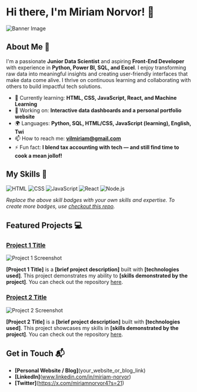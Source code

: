 # Hi there, I'm Miriam Norvor! 👋

![Banner Image](https://imgur.com/a/7U3ScKt)

## About Me 🚀

I'm a passionate **Junior Data Scientist** and aspiring **Front-End Developer** with experience in **Python, Power BI, SQL, and Excel**. I enjoy transforming raw data into meaningful insights and creating user-friendly interfaces that make data come alive. I thrive on continuous learning and collaborating with others to build impactful tech solutions.

- 🌱 Currently learning: **HTML, CSS, JavaScript, React, and Machine Learning**
- 🔭 Working on: **Interactive data dashboards and a personal portfolio website**
- 🌍 Languages: **Python, SQL, HTML/CSS, JavaScript (learning), English, Twi**
- 📫 How to reach me: **vilmiriam@gmail.com**
- ⚡ Fun fact: **I blend tax accounting with tech — and still find time to cook a mean jollof!**


## My Skills 🧠

![HTML](https://img.shields.io/badge/-HTML-E34F26?style=flat-square&logo=html5&logoColor=white)
![CSS](https://img.shields.io/badge/-CSS-1572B6?style=flat-square&logo=css3&logoColor=white)
![JavaScript](https://img.shields.io/badge/-JavaScript-F7DF1E?style=flat-square&logo=javascript&logoColor=black)
![React](https://img.shields.io/badge/-React-61DAFB?style=flat-square&logo=react&logoColor=black)
![Node.js](https://img.shields.io/badge/-Node.js-339933?style=flat-square&logo=node.js&logoColor=white)

*Replace the above skill badges with your own skills and expertise. To create more badges, use [checkout this repo](https://github.com/alexandresanlim/Badges4-README.md-Profile).*

## Featured Projects 💻

### [Project 1 Title](project_1_link)

![Project 1 Screenshot](project_1_screenshot_url)

**[Project 1 Title]** is a **[brief project description]** built with **[technologies used]**. This project demonstrates my ability to **[skills demonstrated by the project]**. You can check out the repository [here](project_1_repository_link).

### [Project 2 Title](project_2_link)

![Project 2 Screenshot](project_2_screenshot_url)

**[Project 2 Title]** is a **[brief project description]** built with **[technologies used]**. This project showcases my skills in **[skills demonstrated by the project]**. You can check out the repository [here](project_2_repository_link).

## Get in Touch 📬

- **[Personal Website / Blog]**(your_website_or_blog_link)
- **[LinkedIn]**(www.linkedin.com/in/miriam-norvor)
- **[Twitter]**(https://x.com/miriamnorvor4?s=21)


